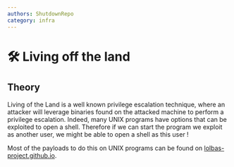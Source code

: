 ```yaml
---
authors: ShutdownRepo
category: infra
---
```


# 🛠️ Living off the land

## Theory

Living of the Land is a well known privilege escalation technique, where an attacker will leverage binaries found on the attacked machine to perform a privilege escalation. Indeed, many UNIX programs have options that can be exploited to open a shell. Therefore if we can start the program we exploit as another user, we might be able to open a shell as this user ! 

Most of the payloads to do this on UNIX programs can be found on [lolbas-project.github.io](https://lolbas-project.github.io).